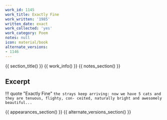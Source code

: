 ```yaml
---
work_id: 1145
work_title: Exactly Fine
work_written: '1985'
written_date: exact
work_collected: 'yes'
work_category: Poem
notes: null
icon: material/book
alternate_versions:
- 1146
---
```


{{ section_title() }}
{{ work_info() }}
{{ notes_section() }}
## Excerpt
!!! quote "Exactly Fine"
    ```
    the strays keep arriving: now we have 5
    cats and they are tenuous, flighty, con-
    ceited, naturally bright and awesomely
    beautiful...
    ```

{{ appearances_section() }}
{{ alternate_versions_section() }}